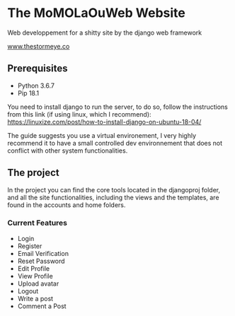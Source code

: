 # The MoMOLaOuWeb Website

Web developpement for a shitty site by the django web framework

www.thestormeye.co

## Prerequisites

- Python 3.6.7
- Pip 18.1


You need to install django to run the server, to do so, follow the instructions from this link (if using linux, which I recommend): https://linuxize.com/post/how-to-install-django-on-ubuntu-18-04/

The guide suggests you use a virtual environement, I very highly recommend it to have a small controlled dev environnement that does not conflict with other system functionalities.

## The project

In the project you can find the core tools located in the djangoproj folder, and all the site functionalities, including the views and the templates, are found in the accounts and home folders.


### Current Features

- Login
- Register
- Email Verification
- Reset Password
- Edit Profile
- View Profile
- Upload avatar
- Logout
- Write a post
- Comment a Post
